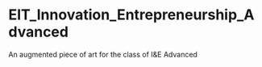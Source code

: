 # EIT_Innovation_Entrepreneurship_Advanced
An augmented piece of art for the class of I&amp;E Advanced
